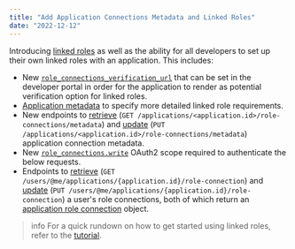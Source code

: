 ```yaml
---
title: "Add Application Connections Metadata and Linked Roles"
date: "2022-12-12"
---
```


Introducing [linked roles](https://mezon.com/blog/connected-accounts-functionality-boost-linked-roles) as well as the ability for all developers to set up their own linked roles with an application. This includes:

* New [`role_connections_verification_url`](#DOCS_RESOURCES_APPLICATION/application-object) that can be set in the developer portal in order for the application to render as potential verification option for linked roles.
* [Application metadata](#DOCS_RESOURCES_APPLICATION_ROLE_CONNECTION_METADATA/application-role-connection-metadata-object) to specify more detailed linked role requirements.
* New endpoints to [retrieve](#DOCS_RESOURCES_APPLICATION_ROLE_CONNECTION_METADATA/get-application-role-connection-metadata-records) (`GET /applications/<application.id>/role-connections/metadata`) and [update](#DOCS_RESOURCES_APPLICATION_ROLE_CONNECTION_METADATA/update-application-role-connection-metadata-records) (`PUT /applications/<application.id>/role-connections/metadata`) application connection metadata.
* New [`role_connections.write`](#DOCS_TOPICS_OAUTH2/shared-resources-oauth2-scopes) OAuth2 scope required to authenticate the below requests.
* Endpoints to [retrieve](#DOCS_RESOURCES_USER/get-current-user-application-role-connection) (`GET /users/@me/applications/{application.id}/role-connection`) and [update](#DOCS_RESOURCES_USER/update-current-user-application-role-connection) (`PUT /users/@me/applications/{application.id}/role-connection`) a user's role connections, both of which return an [application role connection](#DOCS_RESOURCES_USER/application-role-connection-object) object.

> info
> For a quick rundown on how to get started using linked roles, refer to the [tutorial](#DOCS_TUTORIALS_CONFIGURING_APP_METADATA_FOR_LINKED_ROLES).
